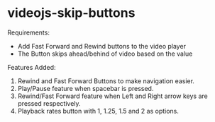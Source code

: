 # videojs-skip-buttons

Requirements:

- Add Fast Forward and Rewind buttons to the video player
- The Button skips ahead/behind of video based on the value

Features Added:

1. Rewind and Fast Forward Buttons to make navigation easier.
2. Play/Pause feature when spacebar is pressed.
3. Rewind/Fast Forward feature when Left and Right arrow keys are pressed respectively.
4. Playback rates button with 1, 1.25, 1.5 and 2 as options.
